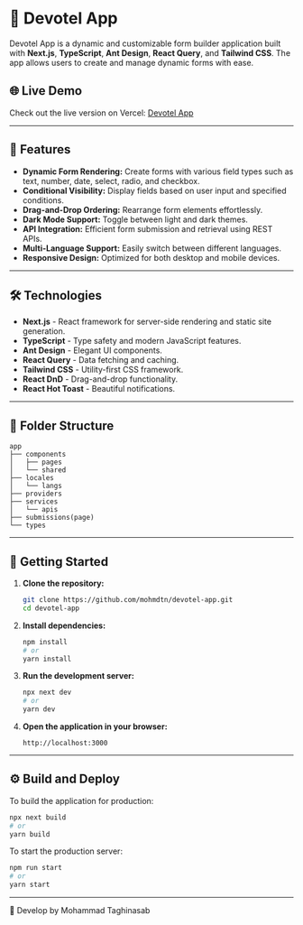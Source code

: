 
# 🚀 Devotel App

Devotel App is a dynamic and customizable form builder application built with **Next.js**, **TypeScript**, **Ant Design**, **React Query**, and **Tailwind CSS**. The app allows users to create and manage dynamic forms with ease.

## 🌐 Live Demo
Check out the live version on Vercel: [Devotel App](https://devotel-app.vercel.app/)

---

## 📝 Features
- **Dynamic Form Rendering:** Create forms with various field types such as text, number, date, select, radio, and checkbox.
- **Conditional Visibility:** Display fields based on user input and specified conditions.
- **Drag-and-Drop Ordering:** Rearrange form elements effortlessly.
- **Dark Mode Support:** Toggle between light and dark themes.
- **API Integration:** Efficient form submission and retrieval using REST APIs.
- **Multi-Language Support:** Easily switch between different languages.
- **Responsive Design:** Optimized for both desktop and mobile devices.

---

## 🛠️ Technologies
- **Next.js** - React framework for server-side rendering and static site generation.
- **TypeScript** - Type safety and modern JavaScript features.
- **Ant Design** - Elegant UI components.
- **React Query** - Data fetching and caching.
- **Tailwind CSS** - Utility-first CSS framework.
- **React DnD** - Drag-and-drop functionality.
- **React Hot Toast** - Beautiful notifications.

---

## 📂 Folder Structure
```
app
├── components
│   ├── pages
│   └── shared
├── locales
│   └── langs
├── providers
├── services
│   └── apis
├── submissions(page)
└── types
```

---

## 🚀 Getting Started

1. **Clone the repository:**
   ```bash
   git clone https://github.com/mohmdtn/devotel-app.git
   cd devotel-app
   ```

2. **Install dependencies:**
   ```bash
   npm install
   # or
   yarn install
   ```

3. **Run the development server:**
   ```bash
   npx next dev
   # or
   yarn dev
   ```

4. **Open the application in your browser:**
   ```
   http://localhost:3000
   ```

---

## ⚙️ Build and Deploy

To build the application for production:
```bash
npx next build
# or
yarn build
```

To start the production server:
```bash
npm run start
# or
yarn start
```

---

🚀 Develop by Mohammad Taghinasab